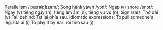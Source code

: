 Parallelism /ˈpærəlɛˌlɪzəm/: Song hành
yawn /yɔn/: Ngáp (v)
snore /snɔr/: Ngáy (v) tiếng ngáy (n), tiếng ầm ầm (n), tiếng vu vu (n).
Sign /saɪ/: Thở dài (v)
Fall behind: Tụt lại phía sau.
Idiomatic expressions:
To pull someone's leg: lừa ai (i)
To play it by ear: rồi tính sau (i)
